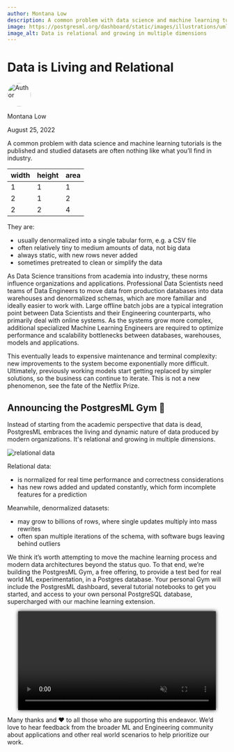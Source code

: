 ```yaml
---
author: Montana Low
description: A common problem with data science and machine learning tutorials is the published and studied datasets are often nothing like what you’ll find in industry.
image: https://postgresml.org/dashboard/static/images/illustrations/uml.png
image_alt: Data is relational and growing in multiple dimensions
---
```

<!-- 
<style>
img.float-right {
  margin: 0 16px !important;
  max-width: 50%  !important;
  float: right;
}
img.float-left {
  margin: 0 16px !important;
  max-width: 60%  !important;
  float: left;
}
img.center {
  margin: 16px 12.5%;
  max-width: 75%;
}
</style> -->

Data is Living and Relational
================================

<div class="d-flex align-items-center mb-4">
  <img width="54px" height="54px" src="/dashboard/static/images/team/montana.jpg" style="border-radius: 50%;" alt="Author" />
  <div class="ps-3 d-flex justify-content-center flex-column">
    <p class="m-0">Montana Low</p>
    <p class="m-0">August 25, 2022</p>
  </div>
</div>


A common problem with data science and machine learning tutorials is the published and studied datasets are often nothing like what you’ll find in industry.

| width | height | area  |
| ----- | ------ | ----- |
| 1 | 1 | 1 |
| 2 | 1 | 2 |
| 2 | 2 | 4 |

They are:

- usually denormalized into a single tabular form, e.g. a CSV file
- often relatively tiny to medium amounts of data, not big data
- always static, with new rows never added
- sometimes pretreated to clean or simplify the data

As Data Science transitions from academia into industry, these norms influence organizations and applications. Professional Data Scientists need teams of Data Engineers to move data from production databases into data warehouses and denormalized schemas, which are more familiar and ideally easier to work with. Large offline batch jobs are a typical integration point between Data Scientists and their Engineering counterparts, who primarily deal with online systems. As the systems grow more complex, additional specialized Machine Learning Engineers are required to optimize performance and scalability bottlenecks between databases, warehouses, models and applications.

This eventually leads to expensive maintenance and terminal complexity: new improvements to the system become exponentially more difficult. Ultimately, previously working models start getting replaced by simpler solutions, so the business can continue to iterate. This is not a new phenomenon, see the fate of the Netflix Prize.

Announcing the PostgresML Gym 🎉
-------------------------------

Instead of starting from the academic perspective that data is dead, PostgresML embraces the living and dynamic nature of data produced by modern organizations. It's relational and growing in multiple dimensions.

![relational data](/dashboard/static/images/illustrations/uml.png)

Relational data:

- is normalized for real time performance and correctness considerations
- has new rows added and updated constantly, which form incomplete features for a prediction

Meanwhile, denormalized datasets:

- may grow to billions of rows, where single updates multiply into mass rewrites
- often span multiple iterations of the schema, with software bugs leaving behind outliers

We think it’s worth attempting to move the machine learning process and modern data architectures beyond the status quo. To that end, we’re building the PostgresML Gym, a free offering, to provide a test bed for real world ML experimentation, in a Postgres database. Your personal Gym will include the PostgresML dashboard, several tutorial notebooks to get you started, and access to your own personal PostgreSQL database, supercharged with our machine learning extension.

<center class="mb-3">
  <video controls autoplay loop muted width="90%" style="box-shadow: 0 0 8px #000;">
    <source src="https://static.postgresml.org/postgresml-org-static/gym_demo.webm" type="video/webm">
    <source src="https://static.postgresml.org/postgresml-org-static/gym_demo.mp4" type="video/mp4">
    <img src="/dashboard/static/images/demos/gym_demo.png" alt="PostgresML in practice" loading="lazy">
  </video>
</center>

Many thanks and ❤️ to all those who are supporting this endeavor. We’d love to hear feedback from the broader ML and Engineering community about applications and other real world scenarios to help prioritize our work. 
